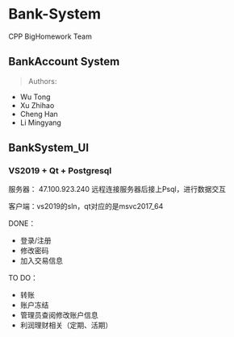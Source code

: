 # Bank-System
CPP BigHomework Team

## BankAccount System

> Authors:
- Wu Tong
- Xu Zhihao
- Cheng Han
- Li Mingyang

## BankSystem_UI
### VS2019 + Qt + Postgresql

服务器： 47.100.923.240 远程连接服务器后接上Psql，进行数据交互

客户端：vs2019的sln，qt对应的是msvc2017_64

DONE：
- 登录/注册
- 修改密码
- 加入交易信息


TO DO：
- 转账
- 账户冻结
- 管理员查阅修改账户信息
- 利润理财相关（定期、活期）
